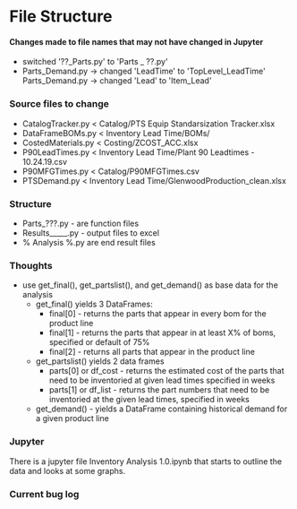 # File Structure

#### Changes made to file names that may not have changed in Jupyter
* switched '??_Parts.py' to 'Parts _ ??.py'
* Parts_Demand.py -> changed 'LeadTime' to 'TopLevel_LeadTime'
Parts_Demand.py -> changed 'Lead' to 'Item_Lead'

### Source files to change
* CatalogTracker.py     < Catalog/PTS Equip Standarsization Tracker.xlsx
* DataFrameBOMs.py      < Inventory Lead Time/BOMs/
* CostedMaterials.py    < Costing/ZCOST_ACC.xlsx
* P90LeadTimes.py       < Inventory Lead Time/Plant 90 Leadtimes - 10.24.19.csv
* P90MFGTimes.py        < Catalog/P90MFGTimes.csv
* PTSDemand.py          < Inventory Lead Time/GlenwoodProduction_clean.xlsx

### Structure
* Parts_???.py - are function files
* Results_____.py - output files to excel
*  % Analysis %.py are end result files

### Thoughts
* use get_final(), get_partslist(), and get_demand() as base data for the analysis
    * get_final() yields 3 DataFrames:
        * final[0] - returns the parts that appear in every bom for the product line
        * final[1] - returns the parts that appear in at least X% of boms, specified or default of 75%
        * final[2] - returns all parts that appear in the product line
    * get_partslist() yields 2 data frames
        * parts[0] or df_cost - returns the estimated cost of the parts that need to be inventoried at 
            given lead times specified in weeks
        * parts[1] or df_list - returns the part numbers that need to be inventoried at 
            the given lead times, specified in weeks
    * get_demand() - yields a DataFrame containing historical demand for a given product line

### Jupyter
There is a jupyter file Inventory Analysis 1.0.ipynb that starts to outline the data and looks at some graphs.

### Current bug log